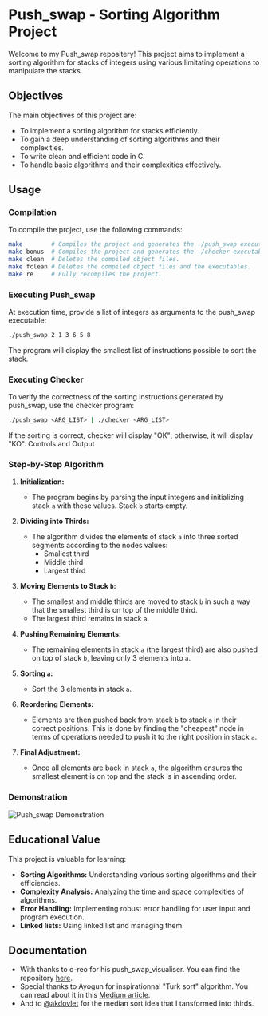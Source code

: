 # Push_swap - Sorting Algorithm Project

Welcome to my Push_swap repositery! This project aims to implement a sorting algorithm for stacks of integers using various limitating operations to manipulate the stacks.

## Objectives

The main objectives of this project are:

- To implement a sorting algorithm for stacks efficiently.
- To gain a deep understanding of sorting algorithms and their complexities.
- To write clean and efficient code in C.
- To handle basic algorithms and their complexities effectively.

## Usage

### Compilation

To compile the project, use the following commands:

```bash
make        # Compiles the project and generates the ./push_swap executable.
make bonus  # Compiles the project and generates the ./checker executable.
make clean  # Deletes the compiled object files.
make fclean # Deletes the compiled object files and the executables.
make re     # Fully recompiles the project.
```

### Executing Push_swap

At execution time, provide a list of integers as arguments to the push_swap executable:

```bash
./push_swap 2 1 3 6 5 8
```

The program will display the smallest list of instructions possible to sort the stack.

### Executing Checker

To verify the correctness of the sorting instructions generated by push_swap, use the checker program:

```bash
./push_swap <ARG_LIST> | ./checker <ARG_LIST>
```

If the sorting is correct, checker will display "OK"; otherwise, it will display "KO".
Controls and Output

### Step-by-Step Algorithm

1. **Initialization:**
    - The program begins by parsing the input integers and initializing stack `a` with these values. Stack `b` starts empty.

2. **Dividing into Thirds:**
    - The algorithm divides the elements of stack `a` into three sorted segments according to the nodes values:
        - Smallest third
        - Middle third
        - Largest third

3. **Moving Elements to Stack `b`:**
    - The smallest and middle thirds are moved to stack `b` in such a way that the smallest third is on top of the middle third.
    - The largest third remains in stack `a`.

4. **Pushing Remaining Elements:**
    - The remaining elements in stack `a` (the largest third) are also pushed on top of stack `b`, leaving only 3 elements into `a`.

5. **Sorting `a`:**
    - Sort the 3 elements in stack `a`.

6. **Reordering Elements:**
    - Elements are then pushed back from stack `b` to stack `a` in their correct positions. This is done by finding the "cheapest" node in terms of operations needed to push it to the right position in stack `a`.

7. **Final Adjustment:**
    - Once all elements are back in stack `a`, the algorithm ensures the smallest element is on top and the stack is in ascending order.

### Demonstration

![Push_swap Demonstration](https://github.com/Trolent/Push_Swap/blob/main/git_resource/Push_Swap_Visu.gif)

## Educational Value

This project is valuable for learning:

- **Sorting Algorithms:** Understanding various sorting algorithms and their efficiencies.
- **Complexity Analysis:** Analyzing the time and space complexities of algorithms.
- **Error Handling:** Implementing robust error handling for user input and program execution.
- **Linked lists:** Using linked list and managing them.

  
## Documentation

- With thanks to o-reo for his push_swap_visualiser. You can find the repository [here](https://github.com/o-reo/push_swap_visualizer).
- Special thanks to Ayogun for inspirationnal "Turk sort" algorithm. You can read about it in this [Medium article](https://medium.com/@ayogun/push-swap-c1f5d2d41e97).
- And to [@akdovlet](https://github.com/akdovlet) for the median sort idea that I tansformed into thirds.
